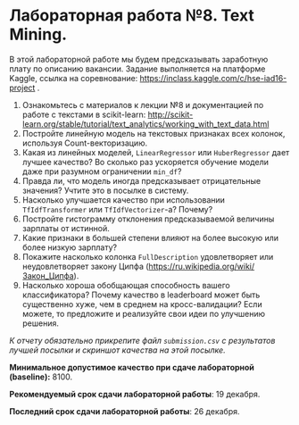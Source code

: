 # Лабораторная работа №8. Text Mining.

В этой лабораторной работе мы будем предсказывать заработную плату по описанию вакансии. Задание выполняется на платформе Kaggle, ссылка на соревнование: https://inclass.kaggle.com/c/hse-iad16-project .

1. Ознакомьтесь с материалов к лекции №8 и документацией по работе с текстами в scikit-learn:
http://scikit-learn.org/stable/tutorial/text_analytics/working_with_text_data.html
2. Постройте линейную модель на текстовых признаках всех колонок, используя Count-векторизацию.
3. Какая из линейных моделей, `LinearRegressor` или `HuberRegressor` дает лучшее качество?  Во сколько раз ускоряется обучение модели даже при разумном ограничении `min_df`?
4. Правда ли, что модель иногда предсказывает отрицательные значения? Учтите это в посылке в систему.
5. Насколько улучшается качество при использовании  `TfIdfTransformer` или `TfIdfVectorizer`-а? Почему?
6. Постройте гистограмму отклонения предсказываемой величины зарплаты от истинной.
7. Какие признаки в большей степени влияют на более высокую или более низкую зарплату?
8. Покажите насколько колонка `FullDescription` удовлетворяет или неудовлетворяет закону Ципфа (https://ru.wikipedia.org/wiki/Закон_Ципфа).
9. Насколько хороша обобщающая способность вашего классификатора? Почему качество в leaderboard может быть существенно хуже, чем в среднем на кросс-валидации?
Если можете, то предложите и реализуйте свои идеи по улучшению решения. 

*К отчету обязательно прикрепите файл `submission.csv` с результатов лучшей посылки и скриншот качества на этой посылке.*

**Минимальное допустимое качество при сдаче лабораторной (baseline):** 8100.

**Рекомендуемый срок сдачи лабораторной работы**: 19 декабря.

**Последний срок сдачи лабораторной работы**: 26 декабря.
